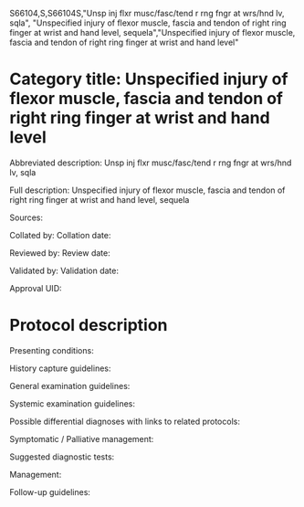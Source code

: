 S66104,S,S66104S,"Unsp inj flxr musc/fasc/tend r rng fngr at wrs/hnd lv, sqla", "Unspecified injury of flexor muscle, fascia and tendon of right ring finger at wrist and hand level, sequela","Unspecified injury of flexor muscle, fascia and tendon of right ring finger at wrist and hand level"
# Category title: Unspecified injury of flexor muscle, fascia and tendon of right ring finger at wrist and hand level

Abbreviated description: Unsp inj flxr musc/fasc/tend r rng fngr at wrs/hnd lv, sqla

Full description: Unspecified injury of flexor muscle, fascia and tendon of right ring finger at wrist and hand level, sequela

Sources:

Collated by:
Collation date:

Reviewed by:
Review date:

Validated by:
Validation date:

Approval UID:

# Protocol description

Presenting conditions:

History capture guidelines:

General examination guidelines:

Systemic examination guidelines:

Possible differential diagnoses with links to related protocols:

Symptomatic / Palliative management:

Suggested diagnostic tests:

Management:

Follow-up guidelines:
